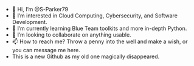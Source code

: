 - 👋 Hi, I’m @S-Parker79
- 👀 I’m interested in Cloud Computing, Cybersecurity, and Software Development.
- 🌱 I’m currently learning Blue Team toolkits and more in-depth Python.
- 💞️ I’m looking to collaborate on anything usable.
- 📫 How to reach me? Throw a penny into the well and make a wish, or you can message me here.
- This is a new Github as my old one magically disappeared.
<!---
S-Parker79/S-Parker79 is a ✨ special ✨ repository because its `README.md` (this file) appears on your GitHub profile.
You can click the Preview link to take a look at your changes.
--->
